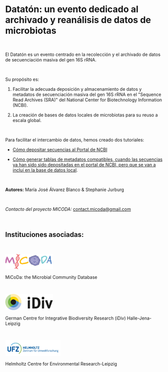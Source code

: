 # Datatón: un evento dedicado al archivado y reanálisis de datos de microbiotas #
<br />

El Datatón es un evento centrado en la recolección y el archivado de datos de secuenciación masiva del gen 16S rRNA.

<br />

Su propósito es: 
<br />

1. Facilitar la adecuada deposición y almacenamiento de datos y metadatos de secuenciación masiva del
gen 16S rRNA en el "Sequence Read Archives (SRA)" del National Center for Biotechnology Information (NCBI).

2. La creación de bases de datos locales de microbiotas para su reuso a escala global.

<br />

Para facilitar el intercambio de datos, hemos creado dos tutoriales:

* [Cómo depositar secuencias al Portal de NCBI](https://github.com/MariaAlvBla/NCBI-Tutorial/blob/main/Submitting%20data%20to%20NCBI.md)

* [Cómo generar tablas de metadatos compatibles, cuando las secuencias ya han sido sido depositadas en el portal de NCBI,
pero que se van a incluí en la base de datos local](https://github.com/MariaAlvBla/NCBI-Tutorial/blob/main/Sharing%20already%20uploaded%20data). 

<br />

**Autores:** María José Álvarez Blanco & Stephanie Jurburg

<br />

*Contacto del proyecto MICODA:* <contact.micoda@gmail.com>

<br />

## Instituciones asociadas: ##
<br />

[<img src=".\First time upload images\logo MiCoDa empty.png" width=30% height=30%/>](https://micoda.idiv.de/)
<br />

MiCoDa: the Microbial Community Database

<br />

[<img src=".\First time upload images\iDivLogo-short.png" width=30% height=30%/>](https://www.idiv.de/en)
<br/>

German Centre for Integrative Biodiversity Research (iDiv) Halle-Jena-Leipzig
<br />

<br/>

[<img src=".\First time upload images\ufz_logo.png" width=35% height=35%/>](https://www.ufz.de/)
<br/>

Helmholtz Centre for Environmental Research-Leipzig
